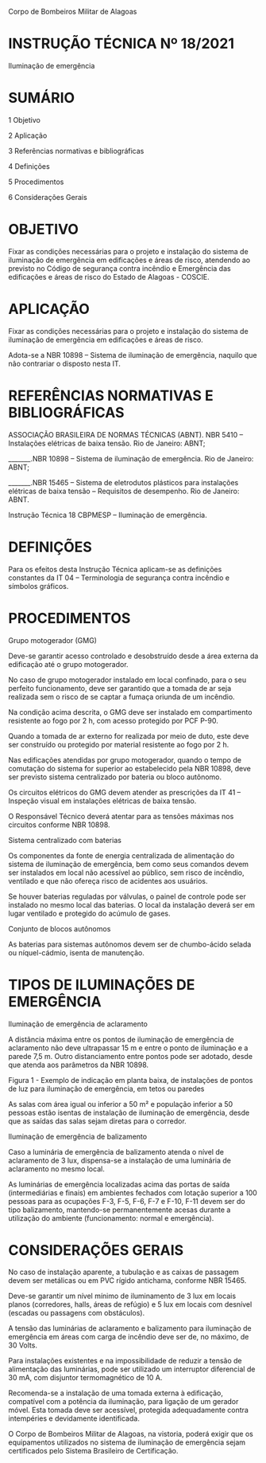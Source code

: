 Corpo de Bombeiros Militar de Alagoas

# INSTRUÇÃO TÉCNICA Nº 18/2021

Iluminação de emergência

#  SUMÁRIO 

1 Objetivo 

2 Aplicação 

3 Referências normativas e bibliográficas 

4 Definições 

5 Procedimentos 

6 Considerações Gerais

#  OBJETIVO 

Fixar as condições necessárias para o projeto e instalação do sistema de iluminação de emergência em edificações e áreas de risco, atendendo ao previsto no Código de segurança contra incêndio e Emergência das edificações e áreas de risco do Estado de Alagoas - COSCIE. 

# APLICAÇÃO 

Fixar as condições necessárias para o projeto e instalação do sistema de iluminação de emergência em edificações e áreas de risco. 

Adota-se a NBR 10898 – Sistema de iluminação de emergência, naquilo que não contrariar o disposto nesta IT. 

# REFERÊNCIAS NORMATIVAS E BIBLIOGRÁFICAS 

ASSOCIAÇÃO BRASILEIRA DE NORMAS TÉCNICAS (ABNT). NBR 5410 – Instalações elétricas de baixa tensão. Rio de Janeiro: ABNT; 

_______.NBR 10898 – Sistema de iluminação de emergência. Rio de Janeiro: ABNT; 

_______.NBR 15465 – Sistema de eletrodutos plásticos para instalações elétricas de baixa tensão – Requisitos de desempenho. Rio de Janeiro: ABNT.  

Instrução Técnica 18 CBPMESP – Iluminação de emergência.

# DEFINIÇÕES 

Para os efeitos desta Instrução Técnica aplicam-se as definições constantes da IT 04 – Terminologia de segurança contra incêndio e símbolos gráficos. 

# PROCEDIMENTOS 

Grupo motogerador (GMG)

Deve-se garantir acesso controlado e desobstruído desde a área externa da edificação até o grupo motogerador. 

No caso de grupo motogerador instalado em local confinado, para o seu perfeito funcionamento, deve ser garantido que a tomada de ar seja realizada sem o risco de se captar a fumaça oriunda de um incêndio. 

Na condição acima descrita, o GMG deve ser instalado em compartimento resistente ao fogo por 2 h, com acesso protegido por PCF P-90. 

Quando a tomada de ar externo for realizada por meio de duto, este deve ser construído ou protegido por material resistente ao fogo por 2 h. 

Nas edificações atendidas por grupo motogerador, quando o tempo de comutação do sistema for superior ao estabelecido pela NBR 10898, deve ser previsto sistema centralizado por bateria ou bloco autônomo. 

Os circuitos elétricos do GMG devem atender as prescrições da IT 41 – Inspeção visual em instalações elétricas de baixa tensão. 

 O Responsável Técnico deverá atentar para as tensões máximas nos circuitos conforme NBR 10898. 

 Sistema centralizado com baterias 

 Os componentes da fonte de energia centralizada de alimentação do sistema de iluminação de emergência, bem como seus comandos devem ser instalados em local não acessível ao público, sem risco de incêndio, ventilado e que não ofereça risco de acidentes aos usuários. 

Se houver baterias reguladas por válvulas, o painel de controle pode ser instalado no mesmo local das baterias. O local da instalação deverá ser em lugar ventilado e protegido do acúmulo de gases.

 Conjunto de blocos autônomos 

As baterias para sistemas autônomos devem ser de chumbo-ácido selada ou níquel-cádmio, isenta de manutenção. 

#  TIPOS DE ILUMINAÇÕES DE EMERGÊNCIA 

 Iluminação de emergência de aclaramento 

A distância máxima entre os pontos de iluminação de emergência de aclaramento não deve ultrapassar 15 m e entre o ponto de iluminação e a parede 7,5 m. Outro distanciamento entre pontos pode ser adotado, desde que atenda aos parâmetros da NBR 10898.

Figura 1 - Exemplo de indicação em planta baixa, de instalações de pontos de luz para iluminação de emergência, em tetos ou paredes

 As salas com área igual ou inferior a 50 m² e população inferior a 50 pessoas estão isentas de instalação de iluminação de emergência, desde que as saídas das salas sejam diretas para o corredor. 

 Iluminação de emergência de balizamento 

Caso a luminária de emergência de balizamento atenda o nível de aclaramento de 3 lux, dispensa-se a instalação de uma luminária de aclaramento no mesmo local. 

As luminárias de emergência localizadas acima das portas de saída (intermediárias e finais) em ambientes fechados com lotação superior a 100 pessoas para as ocupações F-3, F-5, F-6, F-7 e F-10, F-11 devem ser do tipo balizamento, mantendo-se permanentemente acesas durante a utilização do ambiente (funcionamento: normal e emergência). 

# CONSIDERAÇÕES GERAIS 

No caso de instalação aparente, a tubulação e as caixas de passagem devem ser metálicas ou em PVC rígido antichama, conforme NBR 15465.

 Deve-se garantir um nível mínimo de iluminamento de 3 lux em locais planos (corredores, halls, áreas de refúgio) e 5 lux em locais com desnível (escadas ou passagens com obstáculos).

A tensão das luminárias de aclaramento e balizamento para iluminação de emergência em áreas com carga de incêndio deve ser de, no máximo, de 30 Volts.

Para instalações existentes e na impossibilidade de reduzir a tensão de alimentação das luminárias, pode ser utilizado um interruptor diferencial de 30 mA, com disjuntor termomagnético de 10 A.

Recomenda-se a instalação de uma tomada externa à edificação, compatível com a potência da iluminação, para ligação de um gerador móvel. Esta tomada deve ser acessível, protegida adequadamente contra intempéries e devidamente identificada.

O Corpo de Bombeiros Militar de Alagoas, na vistoria, poderá exigir que os equipamentos utilizados no sistema de iluminação de emergência sejam certificados pelo Sistema Brasileiro de Certificação.